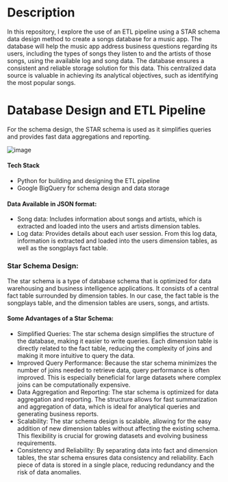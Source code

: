 # Description
In this repository, I explore the use of an ETL pipeline using a STAR schema data design method to create a songs database for a music app. The database will help the music app address business questions regarding its users, including the types of songs they listen to and the artists of those songs, using the available log and song data. The database ensures a consistent and reliable storage solution for this data. This centralized data source is valuable in achieving its analytical objectives, such as identifying the most popular songs.

# Database Design and ETL Pipeline
For the schema design, the STAR schema is used as it simplifies queries and provides fast data aggregations and reporting.

![image](https://github.com/MNCEDISIMNCWABE/Songs-Data-Modelling/assets/67195600/391a5799-0ed9-491b-8b8b-40f580944ac6)

#### Tech Stack
- Python for building and designing the ETL pipeline
- Google BigQuery for schema design and data storage

#### Data Available in JSON format:
- Song data: Includes information about songs and artists, which is extracted and loaded into the users and artists dimension tables.
- Log data: Provides details about each user session. From this log data, information is extracted and loaded into the users dimension tables, as well as the songplays fact table.

### Star Schema Design:
The star schema is a type of database schema that is optimized for data warehousing and business intelligence applications. It consists of a central fact table surrounded by dimension tables. In our case, the fact table is the songplays table, and the dimension tables are users, songs, and artists.

#### Some Advantages of a Star Schema:
- Simplified Queries: The star schema design simplifies the structure of the database, making it easier to write queries. Each dimension table is directly related to the fact table, reducing the complexity of joins and making it more intuitive to query the data.
- Improved Query Performance: Because the star schema minimizes the number of joins needed to retrieve data, query performance is often improved. This is especially beneficial for large datasets where complex joins can be computationally expensive.
- Data Aggregation and Reporting: The star schema is optimized for data aggregation and reporting. The structure allows for fast summarization and aggregation of data, which is ideal for analytical queries and generating business reports.
- Scalability: The star schema design is scalable, allowing for the easy addition of new dimension tables without affecting the existing schema. This flexibility is crucial for growing datasets and evolving business requirements.
- Consistency and Reliability: By separating data into fact and dimension tables, the star schema ensures data consistency and reliability. Each piece of data is stored in a single place, reducing redundancy and the risk of data anomalies.


